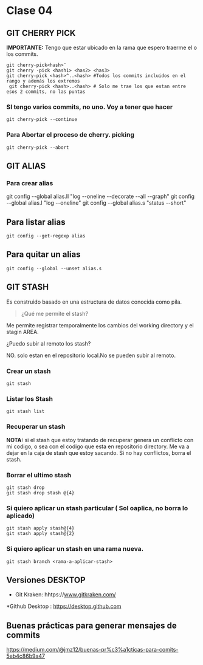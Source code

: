 # Clase 04

## GIT CHERRY PICK

**IMPORTANTE:** Tengo que estar ubicado en la rama que espero traerme el o los commits.
    
    git cherry-pick<hash>¨
    git cherry -pick <hash1> <has2> <has3>
    git cherry-pick <hash>^..<hash> #Todos los commits incluidos en el rango y además los extremos
     git cherry-pick <hash>..<hash> # Solo me trae los que estan entre esos 2 commits, no las puntas

### SI tengo varios commits, no uno. Voy a tener que hacer 

    git cherry-pick --continue


### Para Abortar el proceso de cherry. picking

    git cherry-pick --abort

## GIT ALIAS 

### Para crear alias

git config --global alias.ll "log --oneline --decorate --all --graph"
git config --global alias.l "log --oneline"
git config --global alias.s "status --short"

## Para listar alias

    git config --get-regexp alias

## Para quitar un alias

    git config --global --unset alias.s

## GIT STASH
Es construido basado en una estructura de datos conocida como pila.

> ¿Qué me permite el stash?

Me permite registrar temporalmente los cambios del working directory y el stagin AREA.

¿Puedo subir al remoto los stash?

NO. solo estan en el repositorio local.No se pueden subir al remoto.


### Crear un stash

    git stash

### Listar los Stash

    git stash list

### Recuperar un stash

**NOTA:** si el stash que estoy tratando de recuperar genera un conflicto con mi codigo, o sea con el codigo que esta en repositorio directory. Me va a dejar en la caja de stash que estoy sacando. Si no hay conflictos, borra el stash.


### Borrar el ultimo stash

    git stash drop
    git stash drop stash @{4}


### Si quiero aplicar un stash particular ( Sol oaplica, no borra lo aplicado)

    git stash apply stash@{4}
    git stash apply stash@{2}

### Si quiero aplicar un stash en una rama nueva.

    git stash branch <rama-a-aplicar-stash>


## Versiones DESKTOP

* Git Kraken: hhtps://www.gitkraken.com/

*Github Desktop : https://desktop.github.com


## Buenas prácticas para generar mensajes de commits

https://medium.com/@jmz12/buenas-pr%c3%a1cticas-para-comits-5eb4c86b9a47